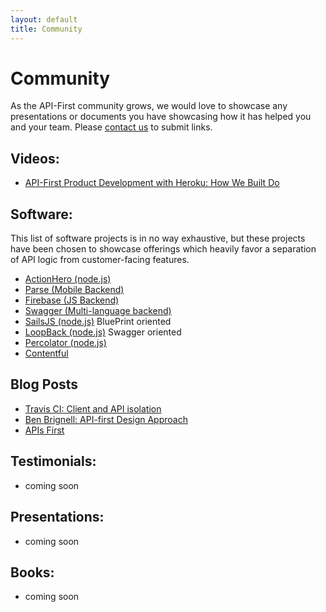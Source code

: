 ```yaml
---
layout: default
title: Community
---
```


# Community

As the API-First community grows, we would love to showcase any presentations or documents you have showcasing how it has helped you and your team.  Please [contact us](/pages/about.html) to submit links.

## Videos:

- [API-First Product Development with Heroku: How We Built Do](https://www.youtube.com/watch?feature=player_embedded&v=YJoCQSu2PlQ#!)

## Software:

This list of software projects is in no way exhaustive, but these projects have been chosen to showcase offerings which heavily favor a separation of API logic from customer-facing features.

- [ActionHero (node.js)](http://actionherojs.com)
- [Parse (Mobile Backend)](http://parse.com)
- [Firebase (JS Backend)](http://firebase.com)
- [Swagger (Multi-language backend)](https://developers.helloreverb.com/swagger/)
- [SailsJS (node.js)](http://balderdashy.github.com/sails/) BluePrint oriented
- [LoopBack (node.js)](http://loopback.io/) Swagger oriented
- [Percolator (node.js)](http://percolatorjs.com/)
- [Contentful](https://www.contentful.com/)

## Blog Posts

- [Travis CI: Client and API isolation](http://about.travis-ci.org/blog/2013-03-13-client-and-api-isolation/)
- [Ben Brignell: API-first Design Approach](http://benbrignell.com/blog/2012/11/api-first-design-approach/)
- [APIs First](http://ajnyc.wordpress.com/2012/12/06/apis-first/)

## Testimonials:

- coming soon

## Presentations:

- coming soon

## Books:

- coming soon
